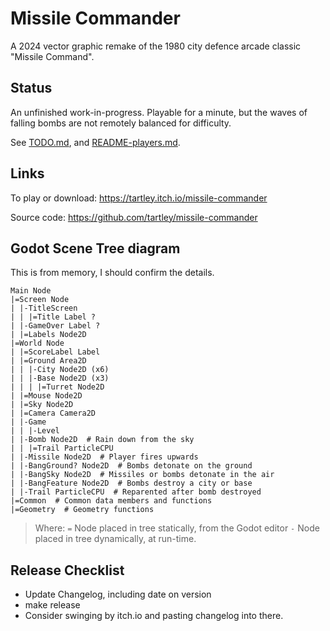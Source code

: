 # Missile Commander

A 2024 vector graphic remake of the 1980 city defence arcade classic "Missile
Command".

## Status

An unfinished work-in-progress. Playable for a minute, but the waves of falling
bombs are not remotely balanced for difficulty.

See [TODO.md](TODO.md), and [README-players.md](README-players.md).

## Links

To play or download: https://tartley.itch.io/missile-commander

Source code: https://github.com/tartley/missile-commander

## Godot Scene Tree diagram

This is from memory, I should confirm the details.

  ```
  Main Node
  |=Screen Node
  | |-TitleScreen
  | | |=Title Label ?
  | |-GameOver Label ?
  | |=Labels Node2D
  |=World Node
  | |=ScoreLabel Label
  | |=Ground Area2D
  | | |-City Node2D (x6)
  | | |-Base Node2D (x3)
  | | | |=Turret Node2D
  | |=Mouse Node2D
  | |=Sky Node2D
  | |=Camera Camera2D
  | |-Game
  | | |-Level
  | |-Bomb Node2D  # Rain down from the sky
  | | |=Trail ParticleCPU
  | |-Missile Node2D  # Player fires upwards
  | |-BangGround? Node2D  # Bombs detonate on the ground
  | |-BangSky Node2D  # Missiles or bombs detonate in the air
  | |-BangFeature Node2D  # Bombs destroy a city or base
  | |-Trail ParticleCPU  # Reparented after bomb destroyed
  |=Common  # Common data members and functions
  |=Geometry  # Geometry functions
  ```

> Where:
> `=` Node placed in tree statically, from the Godot editor
> `-` Node placed in tree dynamically, at run-time.

## Release Checklist

* Update Changelog, including date on version
* make release
* Consider swinging by itch.io and pasting changelog into there.


